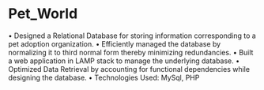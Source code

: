 # Pet_World
•	Designed a Relational Database for storing information corresponding to a pet adoption organization.
•	Efficiently managed the database by normalizing it to third normal form thereby minimizing redundancies.
•	Built a web application in LAMP stack to manage the underlying database.
•	Optimized Data Retrieval by accounting for functional dependencies while designing the database.
•	Technologies Used: MySql, PHP
